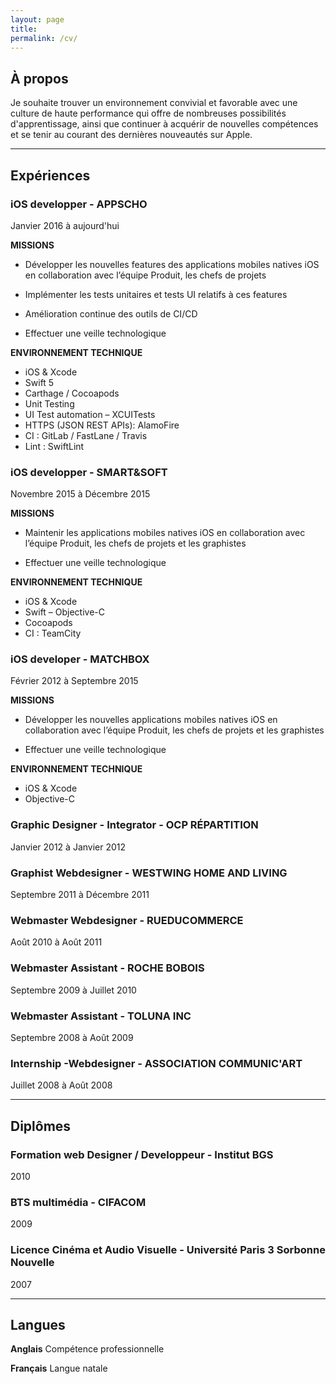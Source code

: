 ```yaml
---
layout: page
title:
permalink: /cv/
---
```


## À propos

Je souhaite trouver un environnement convivial et favorable avec une culture de haute performance qui offre de nombreuses possibilités d'apprentissage, ainsi que continuer à acquérir de nouvelles compétences et se tenir au courant des dernières nouveautés sur Apple.

***

## Expériences

### **iOS developper** - APPSCHO

Janvier 2016 à aujourd'hui

**MISSIONS**

- Développer les nouvelles features des applications mobiles natives iOS en collaboration avec l’équipe Produit, les chefs de projets

- Implémenter les tests unitaires et tests UI relatifs à ces features
- Amélioration continue des outils de CI/CD
- Effectuer une veille technologique

**ENVIRONNEMENT TECHNIQUE**

- iOS & Xcode
- Swift 5
- Carthage / Cocoapods
- Unit Testing
- UI Test automation – XCUITests
- HTTPS (JSON REST APIs): AlamoFire
- CI : GitLab / FastLane / Travis
- Lint : SwiftLint

### **iOS developper** - SMART&SOFT

Novembre 2015 à Décembre 2015

**MISSIONS**

- Maintenir les applications mobiles natives iOS en collaboration avec l’équipe Produit, les chefs de projets et les graphistes

- Effectuer une veille technologique

**ENVIRONNEMENT TECHNIQUE**

- iOS & Xcode
- Swift – Objective-C
- Cocoapods
- CI : TeamCity



### **iOS developer** - MATCHBOX

Février 2012 à Septembre 2015

**MISSIONS**

- Développer les nouvelles applications mobiles natives iOS en collaboration avec l’équipe Produit, les chefs de projets et les graphistes

- Effectuer une veille technologique

**ENVIRONNEMENT TECHNIQUE**

- iOS & Xcode
- Objective-C



### **Graphic Designer - Integrator** - OCP RÉPARTITION

Janvier 2012 à Janvier 2012



### **Graphist Webdesigner** - WESTWING HOME AND LIVING

Septembre 2011 à Décembre 2011



### **Webmaster Webdesigner** - RUEDUCOMMERCE

Août 2010 à Août 2011



### **Webmaster Assistant** - ROCHE BOBOIS

Septembre 2009 à Juillet 2010



### **Webmaster Assistant** - TOLUNA INC

Septembre 2008 à Août 2009



### **Internship -Webdesigner** - ASSOCIATION COMMUNIC'ART

Juillet 2008 à Août 2008

***

## Diplômes

### **Formation web Designer / Developpeur** - Institut BGS

2010

### **BTS multimédia** - CIFACOM

2009

### **Licence Cinéma et Audio Visuelle** - Université Paris 3 Sorbonne Nouvelle

2007

***

## Langues

**Anglais** Compétence professionnelle

**Français** Langue natale


